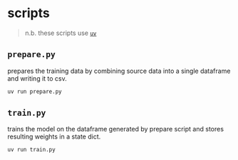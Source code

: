 # scripts

> n.b. these scripts use [`uv`](https://docs.astral.sh/uv/guides/scripts/#declaring-script-dependencies)

## `prepare.py`

prepares the training data by combining source data into a single dataframe
and writing it to csv.

```sh
uv run prepare.py
```

## `train.py`

trains the model on the dataframe generated by prepare script and stores
resulting weights in a state dict.

```sh
uv run train.py
```
